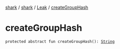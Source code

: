 [shark](../../index.md) / [shark](../index.md) / [Leak](index.md) / [createGroupHash](./create-group-hash.md)

# createGroupHash

`protected abstract fun createGroupHash(): `[`String`](https://kotlinlang.org/api/latest/jvm/stdlib/kotlin/-string/index.html)